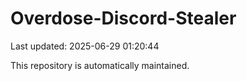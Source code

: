 # Overdose-Discord-Stealer

Last updated: 2025-06-29 01:20:44

This repository is automatically maintained.
